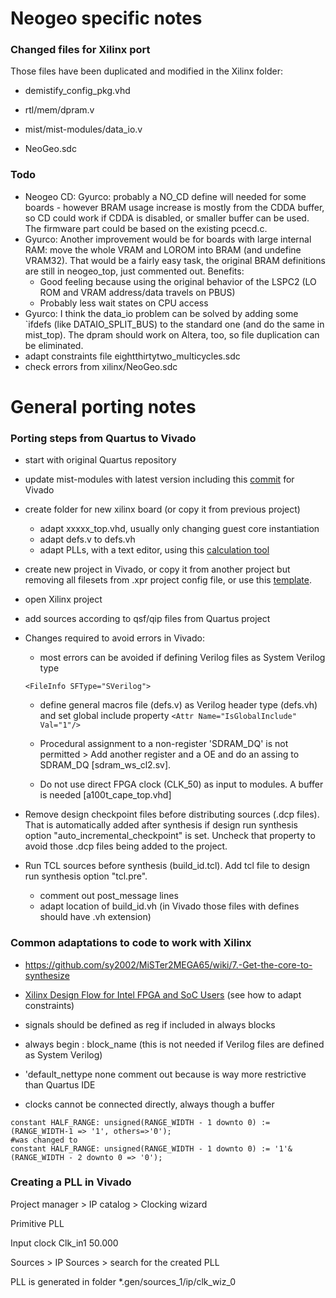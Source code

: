 # Neogeo specific notes

### Changed files for Xilinx port

Those files have been duplicated and modified in the Xilinx folder: 

* demistify_config_pkg.vhd

* rtl/mem/dpram.v

* mist/mist-modules/data_io.v

* NeoGeo.sdc

  

### Todo

* Neogeo CD: Gyurco: probably a NO_CD define will needed for some boards - however BRAM usage increase is mostly from the CDDA buffer, so CD could work if CDDA is disabled, or smaller buffer can be used. The firmware part could be based on the existing pcecd.c.
* Gyurco: Another improvement would be for boards with large internal RAM: move the whole VRAM and LOROM into BRAM (and undefine VRAM32). That would be a fairly easy task, the original BRAM definitions are still in neogeo_top, just commented out.  Benefits: 
  - Good feeling because using the original behavior of the LSPC2 (LO ROM and VRAM address/data travels on PBUS)
  - Probably less wait states on CPU access
* Gyurco: I think the data_io problem can be solved by adding some `ifdefs (like DATAIO_SPLIT_BUS) to the standard one (and do the same in mist_top). The dpram should work on Altera, too, so file duplication can be eliminated.
* adapt constraints file eightthirtytwo_multicycles.sdc
* check errors from xilinx/NeoGeo.sdc



# General porting notes

### Porting steps from Quartus to Vivado

* start with original Quartus repository

* update mist-modules with latest version including this [commit](https://github.com/mist-devel/mist-modules/commit/63c9d42f00257cc65e489e24375ff902fff02f48) for Vivado

* create folder for new xilinx board (or copy it from previous project)

  * adapt xxxxx_top.vhd, usually only changing guest core instantiation
  * adapt defs.v to defs.vh
  * adapt PLLs, with a text editor, using this [calculation tool](https://github.com/hansfbaier/pll-calculator)

* create new project in Vivado, or copy it from another project but removing all filesets from .xpr project config file, or use this [template](https://github.com/somhi/xilinx_stuff/blob/main/a100t_cape%20(template).xpr).

* open Xilinx project

* add sources according to qsf/qip files from Quartus project

* Changes required to avoid errors in Vivado:

  * most errors can be avoided if defining Verilog files as System Verilog type          

  `<FileInfo SFType="SVerilog">  `

  * define general macros file  (defs.v)  as Verilog header type (defs.vh) and set global include property             `<Attr Name="IsGlobalInclude" Val="1"/>`

  * Procedural assignment to a non-register 'SDRAM_DQ' is not permitted  >   Add another register and a OE and do an assing to SDRAM_DQ [sdram_ws_cl2.sv].

  * Do not use direct FPGA clock (CLK_50) as input to modules. A buffer is needed [a100t_cape_top.vhd]

* Remove design checkpoint files before distributing sources (.dcp files). That is automatically added after synthesis if design run synthesis option "auto_incremental_checkpoint" is set.   Uncheck that property to avoid those .dcp files being added to the project.

* Run TCL sources before synthesis (build_id.tcl). Add tcl file to design run synthesis option "tcl.pre". 

  * comment out post_message  lines
  * adapt location of build_id.vh  (in Vivado those files with defines should have .vh extension)


### Common adaptations to code to work with Xilinx

- https://github.com/sy2002/MiSTer2MEGA65/wiki/7.-Get-the-core-to-synthesize

- [Xilinx Design Flow for Intel FPGA and SoC Users](https://docs.xilinx.com/v/u/en-US/ug1192-xilinx-design-for-intel)  (see how to adapt constraints)

- signals should be defined as reg if included in always blocks

- always begin : block_name    (this is not needed if Verilog files are defined as System Verilog)

- 'default_nettype none       comment out because is way more restrictive than Quartus IDE

- clocks cannot be connected directly, always though a buffer

  

```
constant HALF_RANGE: unsigned(RANGE_WIDTH - 1 downto 0) := (RANGE_WIDTH-1 => '1', others=>'0');
#was changed to
constant HALF_RANGE: unsigned(RANGE_WIDTH - 1 downto 0) := '1'&(RANGE_WIDTH - 2 downto 0 => '0');
```



### Creating a PLL in Vivado

Project manager > IP catalog > Clocking wizard

Primitive PLL

Input clock Clk_in1   50.000

Sources > IP Sources > search for the created PLL

PLL is generated in folder    *.gen/sources_1/ip/clk_wiz_0


